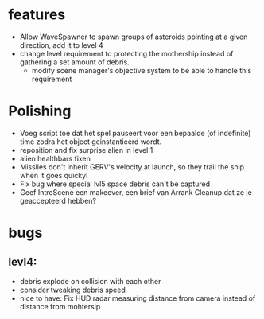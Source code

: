# features
  - Allow WaveSpawner to spawn groups of asteroids pointing at a given direction, add it to level 4
  - change level requirement to protecting the mothership instead of gathering a set amount of debris.
    - modify scene manager's objective system to be able to handle this requirement
# Polishing
  - Voeg script toe dat het spel pauseert voor een bepaalde (of indefinite) time zodra het object geinstantieerd wordt.
  - reposition and fix surprise alien in level 1
  - alien healthbars fixen
  - Missiles don't inherit GERV's velocity at launch, so they trail the ship when it goes quickyl
  - Fix bug where special lvl5 space debris can't be captured
  - Geef IntroScene een makeover, een brief van Arrank Cleanup dat ze je geaccepteerd hebben?
# bugs
## levl4:
  - debris explode on collision with each other
  - consider tweaking debris speed
  - nice to have: Fix HUD radar measuring distance from camera instead of distance from mohtersip
